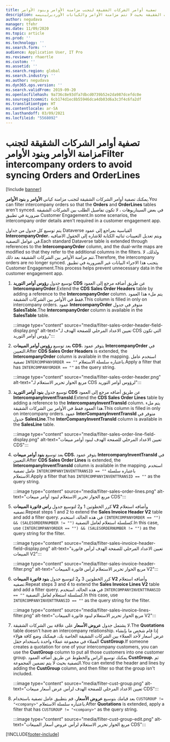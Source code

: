 ```yaml
---
title: تصفية أوامر الشركات الشقيقة لتجنب مزامنة الأوامر وبنود الأوامر
description: يوضح هذا الموضوع كيفيه تصفيه الأوامر بين الشركات الشقيقة بحيث لا تتم مزامنة الأوامر والكيانات الأورديرلينيسه.
author: negudava
manager: tfehr
ms.date: 11/09/2020
ms.topic: article
ms.prod: ''
ms.technology: ''
ms.search.form: ''
audience: Application User, IT Pro
ms.reviewer: rhaertle
ms.custom: ''
ms.assetid: ''
ms.search.region: global
ms.search.industry: ''
ms.author: negudava
ms.dyn365.ops.version: ''
ms.search.validFrom: 2019-09-20
ms.openlocfilehash: 9a736c8e93dfa7dbcd0739b52e2da987dcefdc0e
ms.sourcegitcommit: 6cb174d1ec8b55946dca4db03d6a3c3f4c6fa2df
ms.translationtype: HT
ms.contentlocale: ar-SA
ms.lasthandoff: 03/09/2021
ms.locfileid: "5568092"
---
```

# <a name="filter-intercompany-orders-to-avoid-syncing-orders-and-orderlines"></a><span data-ttu-id="5a27c-103">تصفية أوامر الشركات الشقيقة لتجنب مزامنة الأوامر وبنود الأوامر</span><span class="sxs-lookup"><span data-stu-id="5a27c-103">Filter intercompany orders to avoid syncing Orders and OrderLines</span></span>

[!include [banner](../../includes/banner.md)]

<span data-ttu-id="5a27c-104">يمكنك تصفية أوامر الشركات الشقيقة لتجنب مزامنة كياني **الأوامر** و **بنود الأوامر**.</span><span class="sxs-lookup"><span data-stu-id="5a27c-104">You can filter intercompany orders so that the **Orders** and **OrderLines** tables aren't synced.</span></span> <span data-ttu-id="5a27c-105">في بعض السيناريوهات ، لا تكون تفاصيل الطلب بين الشركات الشقيقة ضرورية في تطبيق Customer Engagement.</span><span class="sxs-lookup"><span data-stu-id="5a27c-105">In some scenarios, the intercompany order details aren't required in a customer engagement app.</span></span>

<span data-ttu-id="5a27c-106">يتم توسيع كل جدول من جداول Dataverse القياسية بمراجع إلى عمود **IntercompanyOrder**، ويتم تعديل التعيينات ثنائيه الكتابة للاشاره إلى الحقول الاضافيه في عوامل التصفية.</span><span class="sxs-lookup"><span data-stu-id="5a27c-106">Each standard Dataverse table is extended through references to the **IntercompanyOrder** column, and the dual-write maps are modified so that they refer to the additional columns in the filters.</span></span> <span data-ttu-id="5a27c-107">ولذلك، لا تتم مزامنة الأوامر بين الشركات الشقيقة بعد ذلك.</span><span class="sxs-lookup"><span data-stu-id="5a27c-107">Therefore, the intercompany orders are no longer synced.</span></span> <span data-ttu-id="5a27c-108">يتجنب هذا الاجراء البيانات غير الضرورية في تطبيق Customer Engagement.</span><span class="sxs-lookup"><span data-stu-id="5a27c-108">This process helps prevent unnecessary data in the customer engagement app.</span></span>

1. <span data-ttu-id="5a27c-109">توسيع جدول **رؤوس أوامر التوريد CDS** عن طريق أضافه مرجع إلى العمود **IntercompanyOrder**.</span><span class="sxs-lookup"><span data-stu-id="5a27c-109">Extend the **CDS Sales Order Headers** table by adding a reference to the **IntercompanyOrder** column.</span></span> <span data-ttu-id="5a27c-110">يتم ملء هذا العمود فقط في الأوامر بين الشركات الشقيقة.</span><span class="sxs-lookup"><span data-stu-id="5a27c-110">This column is filled in only on intercompany orders.</span></span> <span data-ttu-id="5a27c-111">عمود **IntercompanyOrder** متوفر في جدول **SalesTable**.</span><span class="sxs-lookup"><span data-stu-id="5a27c-111">The **IntercompanyOrder** column is available in the **SalesTable** table.</span></span>

    :::image type="content" source="media/filter-sales-order-header-field-display.png" alt-text="تعيين الاعداد المرحلي للصفحة الهدف لـ CDS التي تكون رؤوس أوامر التوريد":::

2. <span data-ttu-id="5a27c-113">بعد توسيع **رؤوس أوامر المبيعات CDS‬**، يتوفر عمود **IntercompanyOrder** في التعيين.</span><span class="sxs-lookup"><span data-stu-id="5a27c-113">After **CDS Sales Order Headers** is extended, the **IntercompanyOrder** column is available in the mapping.</span></span> <span data-ttu-id="5a27c-114">استخدم عامل تصفية `INTERCOMPANYORDER == ""` باعتباره سلسلة الاستعلام.</span><span class="sxs-lookup"><span data-stu-id="5a27c-114">Apply a filter that has `INTERCOMPANYORDER == ""` as the query string.</span></span>

    :::image type="content" source="media/filter-sales-order-header.png" alt-text="مربع الحوار تحرير الاستعلام لـ CDS لرؤوس أوامر التوريد":::

3. <span data-ttu-id="5a27c-116">توسيع جدول **بنود أوامر التوريد CDS** عن طريق أضافه مرجع إلى العمود **IntercompanyInventTransId**.</span><span class="sxs-lookup"><span data-stu-id="5a27c-116">Extend the **CDS Sales Order Lines** table by adding a reference to the **IntercompanyInventTransId** column.</span></span> <span data-ttu-id="5a27c-117">يتم ملء هذا العمود فقط في الأوامر بين الشركات الشقيقة.</span><span class="sxs-lookup"><span data-stu-id="5a27c-117">This column is filled in only on intercompany orders.</span></span> <span data-ttu-id="5a27c-118">عمود **InterCompanyInventTransId** متوفر في جدول **SalesLine**.</span><span class="sxs-lookup"><span data-stu-id="5a27c-118">The **InterCompanyInventTransId** column is available in the **SalesLine** table.</span></span>

    :::image type="content" source="media/filter-sales-order-line-field-display.png" alt-text="تعيين الاعداد المرحلي للصفحة الهدف لبنود أوامر مبيعات CDS":::

4. <span data-ttu-id="5a27c-120">بعد توسيع **بنود أوامر مبيعات CDS‬**، يتوفر عمود **IntercompanyInventTransId** في التعيين.</span><span class="sxs-lookup"><span data-stu-id="5a27c-120">After **CDS Sales Order Lines** is extended, the **IntercompanyInventTransId** column is available in the mapping.</span></span> <span data-ttu-id="5a27c-121">استخدم عامل تصفية `INTERCOMPANYINVENTTRANSID == ""` باعتباره سلسلة الاستعلام.</span><span class="sxs-lookup"><span data-stu-id="5a27c-121">Apply a filter that has `INTERCOMPANYINVENTTRANSID == ""` as the query string.</span></span>

    :::image type="content" source="media/filter-sales-order-lines.png" alt-text="مربع الحوار تحرير الاستعلام لبنود أوامر مبيعات CDS":::

5. <span data-ttu-id="5a27c-123">كرر الخطوتين 1 و2 لتوسيع جدول **راس فاتورة المبيعات V2** وأضافه استعلام تصفيه.</span><span class="sxs-lookup"><span data-stu-id="5a27c-123">Repeat steps 1 and 2 to extend the **Sales Invoice Header V2** table and add a filter query.</span></span> <span data-ttu-id="5a27c-124">في هذه الحالة، استخدم `(INTERCOMPANYORDER == "") && (SALESORDERNUMBER != "")` كسلسلة استعلام لعامل التصفية.</span><span class="sxs-lookup"><span data-stu-id="5a27c-124">In this case, use `(INTERCOMPANYORDER == "") && (SALESORDERNUMBER != "")` as the query string for the filter.</span></span>

    :::image type="content" source="media/filter-sales-invoice-header-field-display.png" alt-text="تعيين الاعداد المرحلي للصفحة الهدف لرأس فاتورة المبيعات V2":::

    :::image type="content" source="media/filter-sales-invoice-header-filter.png" alt-text="مربع الحوار تحرير الاستعلام لرأس فاتورة المبيعات V2":::

6. <span data-ttu-id="5a27c-127">كرر الخطوتين 3 و2 لتوسيع جدول **بنود فاتورة المبيعات V2** وأضافه استعلام تصفيه.</span><span class="sxs-lookup"><span data-stu-id="5a27c-127">Repeat steps 3 and 4 to extend the **Sales Invoice Lines V2** table and add a filter query.</span></span> <span data-ttu-id="5a27c-128">في هذه الحالة، استخدم `INTERCOMPANYINVENTTRANSID == ""` كسلسلة استعلام لعامل التصفية.</span><span class="sxs-lookup"><span data-stu-id="5a27c-128">In this case, use `INTERCOMPANYINVENTTRANSID == ""` as the query string for the filter.</span></span>

    :::image type="content" source="media/filter-sales-invoice-lines-filter.png" alt-text="مربع الحوار تحرير الاستعلام لبنود فاتورة المبيعات V2":::

7. <span data-ttu-id="5a27c-130">لا يشتمل جدول **عروض الأسعار** على علاقة بين الشركات الشقيقة.</span><span class="sxs-lookup"><span data-stu-id="5a27c-130">The **Quotations** table doesn't have an intercompany relationship.</span></span> <span data-ttu-id="5a27c-131">إذا قام شخص ما بإنشاء عرض أسعار لأحد العملاء بين الشركات الشقيقة الخاصة بك، فيمكنك وضع كافة هؤلاء العملاء في مجموعة عملاء واحدة باستخدام حقل **CustGroup**.</span><span class="sxs-lookup"><span data-stu-id="5a27c-131">If someone creates a quotation for one of your intercompany customers, you can use the **CustGroup** column to put all those customers into one customer group.</span></span> <span data-ttu-id="5a27c-132">يمكنك توسيع الراس والخطوط عن طريق أضافه العمود **CustGroup**، ثم التصفية بحيث لا يتم تضمين المجموعة.</span><span class="sxs-lookup"><span data-stu-id="5a27c-132">You can extend the header and lines by adding the **CustGroup** column, and then filter so that the group isn't included.</span></span>

    :::image type="content" source="media/filter-cust-group.png" alt-text="تعيين الاعداد المرحلي للصفحة الهدف لرأس عرض أسعار مبيعات CDS":::

8. <span data-ttu-id="5a27c-134">بعد قيامك بتوسيع **عروض الأسعار**، قم بتطبيق عامل تصفية باستخدام `CUSTGROUP != "<company>"` باعتباره سلسلة الاستعلام.</span><span class="sxs-lookup"><span data-stu-id="5a27c-134">After **Quotations** is extended, apply a filter that has `CUSTGROUP != "<company>"` as the query string.</span></span>

    :::image type="content" source="media/filter-cust-group-edit.png" alt-text="مربع الحوار تحرير الاستعلام لرأس عروض أسعار المبيعات CDS":::


[!INCLUDE[footer-include](../../../../includes/footer-banner.md)]